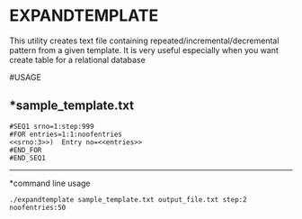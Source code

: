 # EXPANDTEMPLATE
This utility creates text file containing repeated/incremental/decremental pattern from a given template. It is very useful especially when you want create table for a relational database

#USAGE

*sample_template.txt
----------------------------------------------------------
    #SEQ1 srno=1:step:999
    #FOR entries=1:1:noofentries
    <<srno:3>>)  Entry no=<<entries>>
    #END_FOR
    #END_SEQ1
--------------------------------------------------------------

*command line usage

    ./expandtemplate sample_template.txt output_file.txt step:2 noofentries:50
